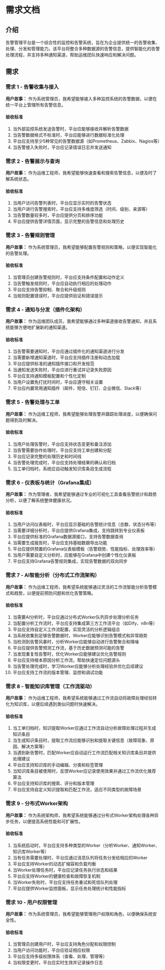 # 需求文档

## 介绍

告警管理平台是一个综合性的监控和告警系统，旨在为企业提供统一的告警收集、处理、分发和管理能力。该平台将整合多种数据源的告警信息，提供智能化的告警处理流程，并支持多种通知渠道，帮助运维团队快速响应和解决问题。

## 需求

### 需求 1 - 告警收集与接入

**用户故事：** 作为系统管理员，我希望能够接入多种监控系统的告警数据，以便在统一平台上管理所有告警信息。

#### 验收标准

1. 当外部监控系统发送告警时，平台应能够接收并解析告警数据
2. 当告警数据格式不标准时，平台应能够进行数据标准化处理
3. 平台应支持至少5种常见的告警数据源（如Prometheus、Zabbix、Nagios等）
4. 当告警接入失败时，平台应记录错误日志并发送通知

### 需求 2 - 告警展示与查询

**用户故事：** 作为运维工程师，我希望能够快速查看和搜索告警信息，以便及时了解系统状态。

#### 验收标准

1. 当用户访问告警列表时，平台应显示实时的告警状态
2. 当用户进行告警搜索时，平台应支持多维度筛选（时间、级别、来源等）
3. 当告警数量较多时，平台应提供分页和排序功能
4. 平台应提供告警详情页面，显示完整的告警信息和处理历史

### 需求 3 - 告警规则管理

**用户故事：** 作为系统管理员，我希望能够配置告警规则和策略，以便实现智能化的告警处理。

#### 验收标准

1. 当管理员创建告警规则时，平台应支持条件配置和动作定义
2. 当告警触发规则时，平台应自动执行相应的处理动作
3. 平台应支持告警抑制、聚合和升级规则
4. 当规则配置错误时，平台应提供验证和错误提示

### 需求 4 - 通知与分发（插件化架构）

**用户故事：** 作为运维团队成员，我希望能够通过多种渠道接收告警通知，并且系统能够方便地扩展新的通知渠道。

#### 验收标准

1. 当告警需要通知时，平台应通过插件化的通知渠道进行分发
2. 当需要新增通知渠道时，平台应支持插件注册和动态加载
3. 平台应提供标准的通知插件接口和开发规范
4. 当通知发送失败时，平台应进行重试并记录失败原因
5. 平台应支持通知模板配置和个性化定制
6. 当用户设置免打扰时间时，平台应遵守相关设置
7. 平台应内置常用通知插件（邮件、短信、钉钉、企业微信、Slack等）

### 需求 5 - 告警处理与工单

**用户故事：** 作为运维工程师，我希望能够处理告警并跟踪处理进度，以便确保问题得到及时解决。

#### 验收标准

1. 当用户处理告警时，平台应支持状态变更和备注添加
2. 当告警需要协作处理时，平台应支持工单创建和分配
3. 平台应记录完整的处理历史和时间线
4. 当告警处理完成时，平台应支持处理结果的确认和归档
5. 当工单归档时，系统应自动触发知识库条目生成流程

### 需求 6 - 仪表板与统计（Grafana集成）

**用户故事：** 作为管理者，我希望能够通过专业的可视化工具查看告警统计和趋势分析，以便了解系统整体健康状况。

#### 验收标准

1. 当用户访问仪表板时，平台应显示基础的告警统计信息（总数、状态分布等）
2. 当需要详细分析时，平台应提供Grafana集成，支持跳转到专业仪表板
3. 平台应提供标准的Grafana数据源接口，支持告警数据查询
4. 当需要生成报告时，平台应支持基础数据导出功能
5. 平台应提供预置的Grafana仪表板模板（告警趋势、性能指标、处理效率等）
6. 当用户需要自定义分析时，应能够在Grafana中创建个性化仪表板
7. 平台应支持Grafana告警规则集成，实现告警数据的双向同步

### 需求 7 - AI智能分析（分布式工作流架构）

**用户故事：** 作为运维工程师，我希望系统能够通过灵活的工作流智能分析告警模式和趋势，以便提前预防问题和优化告警策略。

#### 验收标准

1. 当需要AI分析时，平台应通过分布式Worker队列异步处理分析任务
2. 当配置分析工作流时，平台应支持集成第三方工作流平台（如Dify、n8n等）
3. 平台应支持自定义工作流配置，实现灵活的分析逻辑组合
4. 当系统收集到足够告警数据时，Worker应能够识别告警模式和异常趋势
5. 当检测到告警风暴时，分析Worker应能够自动进行告警聚合和降噪
6. 平台应提供告警预测工作流，基于历史数据预测可能的告警
7. 当发现重复性告警时，优化Worker应能够建议优化告警规则
8. 平台应支持根本原因分析工作流，帮助快速定位问题源头
9. 当告警处理完成时，学习Worker应能够分析处理经验并优化后续建议
10. 平台应支持工作流的版本管理、监控和调试功能

### 需求 8 - 智能知识库管理（工作流驱动）

**用户故事：** 作为运维工程师，我希望系统能够通过工作流自动将故障处理经验转化为知识库，以便后续遇到类似问题时快速解决。

#### 验收标准

1. 当工单归档时，知识提取Worker应通过工作流自动分析故障处理过程并生成知识条目
2. 当生成知识条目时，提取工作流应能够识别和提取关键信息（故障现象、原因、解决方案等）
3. 当遇到新告警时，匹配Worker应自动运行工作流匹配相关知识库条目并提供处理建议
4. 平台应支持知识库的手动编辑、分类和标签管理
5. 当知识库条目被使用时，反馈Worker应记录使用效果并通过工作流优化推荐算法
6. 平台应支持知识库的搜索、评分和版本管理
7. 平台应支持自定义知识提取和匹配工作流，适应不同类型的故障场景

### 需求 9 - 分布式Worker架构

**用户故事：** 作为系统架构师，我希望系统能够通过分布式Worker架构处理各种异步任务，以便提高系统性能和可扩展性。

#### 验收标准

1. 当系统启动时，平台应支持多种类型的Worker（分析Worker、通知Worker、知识库Worker等）
2. 当有任务需要处理时，平台应通过消息队列将任务分发给相应的Worker
3. 平台应支持Worker的动态扩缩容和负载均衡
4. 当Worker处理任务时，平台应记录任务执行状态和结果
5. 平台应支持Worker的健康检查和故障恢复机制
6. 当Worker失败时，平台应支持任务重试和死信队列处理
7. 平台应提供Worker监控面板，显示任务处理统计和性能指标

### 需求 10 - 用户权限管理

**用户故事：** 作为系统管理员，我希望能够管理用户权限和角色，以便确保系统安全性。

#### 验收标准

1. 当管理员创建用户时，平台应支持角色分配和权限控制
2. 当用户访问功能时，平台应验证相应权限
3. 平台应支持多级权限体系（查看、处理、管理等）
4. 当权限变更时，平台应实时生效并记录操作日志